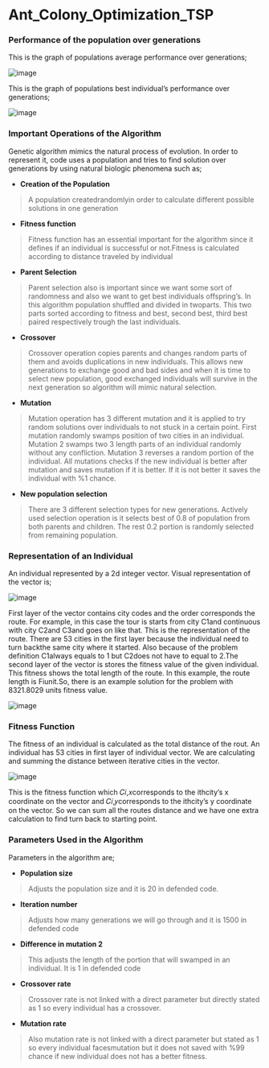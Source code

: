# Ant_Colony_Optimization_TSP


### Performance of the population over generations
This is the graph of populations average performance over generations;


![image](https://user-images.githubusercontent.com/41572446/122047889-f0b9aa00-cde0-11eb-9008-3bd49bafa4b2.png)


This is the graph of populations best individual’s performance over generations;

![image](https://user-images.githubusercontent.com/41572446/122047938-fe6f2f80-cde0-11eb-8131-55cccf6828b7.png)



### Important Operations of the Algorithm

Genetic algorithm mimics the natural process of evolution. In order to represent it, code uses a population and tries to find solution over generations by using natural biologic phenomena such as;

*  **Creation of the Population**
> A population createdrandomlyin order to calculate different possible solutions in one generation

*  **Fitness function**
> Fitness function has an essential important for the algorithm since it defines if an individual is successful or not.Fitness is calculated according to distance traveled by individual

*  **Parent Selection**
> Parent selection also is important since we want some sort of randomness and also we want to get best individuals offspring’s. In this algorithm population shuffled and divided in twoparts. This two parts sorted according to fitness and best, second best, third best paired respectively trough the last individuals.

*  **Crossover**
> Crossover operation copies parents and changes random parts of them and avoids duplications in new individuals. This allows new generations to exchange good and bad sides and when it is time to select new population, good exchanged individuals will survive in the next generation so algorithm will mimic natural selection.

*  **Mutation**
> Mutation operation has 3 different mutation and it is applied to try random solutions over individuals to not stuck in a certain point. First mutation randomly swamps position of two cities in an individual. Mutation 2 swamps two 3 length parts of an individual randomly without any confliction. Mutation 3 reverses a random portion of the individual. All mutations checks if the new individual is better after mutation and saves mutation if it is better. If it is not better it saves the individual with %1 chance.

*  **New population selection**
> There are 3 different selection types for new generations. Actively used selection operation is it selects best of 0.8 of population from both parents and children. The rest 0.2 portion is randomly selected from remaining population.




### Representation of an Individual

An individual represented by a 2d integer vector. Visual representation of the vector is;

![image](https://user-images.githubusercontent.com/41572446/121980668-a4dd1580-cd8c-11eb-850d-1fc105f5743b.png)


First layer of the vector contains city codes and the order corresponds the route. For example, in this case the tour is starts from city C1and continuous with city C2and C3and goes on like that. This is the representation of the route. There are 53 cities in the first layer because the individual need to turn backthe same city where it started. Also because of the problem definition C1always equals to 1 but C2does not have to equal to 2.The second layer of the vector is stores the fitness value of the given individual. This fitness shows the total length of the route. In this example, the route length is Fiunit.So, there is an example solution for the problem with 8321.8029 units fitness value.

![image](https://user-images.githubusercontent.com/41572446/121980715-bde5c680-cd8c-11eb-9ee9-de1b044ea73c.png)



### Fitness Function

The fitness of an individual is calculated as the total distance of the rout. An individual has 53 cities in first layer of individual vector. We are calculating and summing the distance between iterative cities in the vector. 

![image](https://user-images.githubusercontent.com/41572446/121980794-e1a90c80-cd8c-11eb-83bb-cdde0dd93388.png)

This is the fitness function which 𝐶𝑖,𝑥corresponds to the ithcity’s x coordinate on the vector and 𝐶𝑖,𝑦corresponds to the ithcity’s y coordinate on the vector. So we can sum all the routes distance and we have one extra calculation to find turn back to starting point.




### Parameters Used in the Algorithm
Parameters in the algorithm are;

*  **Population size**
> Adjusts the population size and it is 20 in defended code.

*  **Iteration number**
> Adjusts how many generations we will go through and it is 1500 in defended code

*  **Difference in mutation 2**
> This adjusts the length of the portion that will swamped in an individual. It is 1 in defended code

*  **Crossover rate**
> Crossover rate is not linked with a direct parameter but directly stated as 1 so every individual has a crossover.

*  **Mutation rate**
> Also mutation rate is not linked with a direct parameter but stated as 1 so every individual facesmutation but it does not saved with %99 chance if new individual does not has a better fitness.
